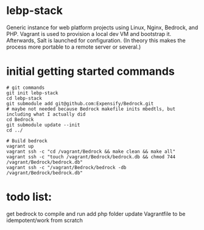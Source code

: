 # lebp-stack
Generic instance for web platform projects using Linux, Nginx, Bedrock, and PHP. Vagrant is used to provision a local dev VM and bootstrap it. Afterwards, Salt is launched for configuration. (In theory this makes the process more portable to a remote server or several.)

# initial getting started commands
```
# git commands
git init lebp-stack
cd lebp-stack
git submodule add git@github.com:Expensify/Bedrock.git
# maybe not needed because Bedrock makefile inits mbedtls, but including what I actually did
cd Bedrock
git submodule update --init
cd ../

# Build bedrock
vagrant up
vagrant ssh -c "cd /vagrant/Bedrock && make clean && make all"
vagrant ssh -c "touch /vagrant/Bedrock/bedrock.db && chmod 744 /vagrant/Bedrock/bedrock.db"
vagrant ssh -c "/vagrant/Bedrock/bedrock -db /vagrant/Bedrock/bedrock.db" 
```

# todo list:
get bedrock to compile and run
add php folder
update Vagrantfile to be idempotent/work from scratch

